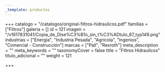 ```yaml
---
_template: productos
---
```







+++
catalogo = "/catalogos/original-filtros-hidraulicos.pdf"
familias = ["Filtros"]
galeria = []
id = 121
imagen = "/v1617831041/Copia_de_Dise%C3%B1o_sin_t%C3%ADtulo_87_typ149.png"
industrias = ["Energía", "Industria Pesada", "Agrícola", "Ingenios", "Comercial - Construcción"]
marcas = ["Pall", "Rexroth"]
meta_description = ""
meta_keywords = ""
taxonomyCover = false
title = "Filtros Hidraulicos"
titulo_adicional = ""
weight = 121

+++
